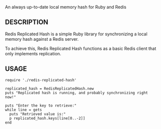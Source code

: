 An always up-to-date local memory hash for Ruby and Redis

## DESCRIPTION

Redis Replicated Hash is a simple Ruby library for synchronizing a local memory
hash against a Redis server.

To achieve this, Redis Replicated Hash functions as a basic Redis client that only
implements replication.

## USAGE

	require './redis-replicated-hash'
	
	replicated_hash = RedisReplicatedHash.new
	puts "Replicated hash is running, and probably synchronizing right now!"
	
	puts "Enter the key to retrieve:"
	while line = gets
	  puts "Retrieved value is:"
	  p replicated_hash.keys[line[0..-2]]
	end